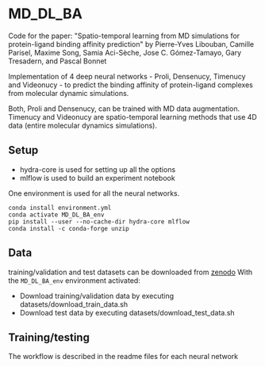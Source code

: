 # MD_DL_BA

Code for the paper: "Spatio-temporal learning from MD simulations for protein-ligand binding affinity prediction" by Pierre-Yves Libouban, Camille Parisel, Maxime Song, Samia Aci-Sèche, Jose C. Gómez-Tamayo, Gary Tresadern, and Pascal Bonnet

Implementation of 4 deep neural networks - Proli, Densenucy, Timenucy and Videonucy - to predict the binding affinity of protein-ligand complexes from molecular dynamic simulations.

Both, Proli and Densenucy, can be trained with MD data augmentation.
Timenucy and Videonucy are spatio-temporal learning methods that use 4D data (entire molecular dynamics simulations).

## Setup

* hydra-core is used for setting up all the options
* mlflow is used to build an experiment notebook

One environment is used for all the neural networks.

``` 
conda install environment.yml
conda activate MD_DL_BA_env
pip install --user --no-cache-dir hydra-core mlflow
conda install -c conda-forge unzip
```

## Data
training/validation and test datasets can be downloaded from [zenodo](https://zenodo.org/uploads/10390550)
With the `MD_DL_BA_env` environment activated:
* Download training/validation data by executing datasets/download_train_data.sh
* Download test data by executing datasets/download_test_data.sh

## Training/testing
The workflow is described in the readme files for each neural network
